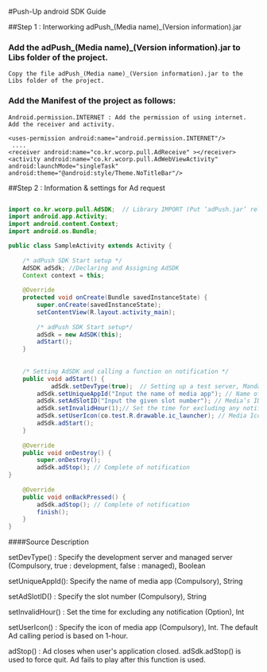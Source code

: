 #Push-Up android SDK Guide

##Step 1 : Interworking adPush_(Media name)_(Version information).jar

### Add the adPush_(Media name)_(Version information).jar to Libs folder of the project.
  
    Copy the file adPush_(Media name)_(Version information).jar to the Libs folder of the project.

 
 
### Add the Manifest of the project as follows:
 
    Android.permission.INTERNET : Add the permission of using internet.
    Add the receiver and activity.
```
<uses-permission android:name="android.permission.INTERNET"/>
 ....
<receiver android:name="co.kr.wcorp.pull.AdReceive" ></receiver>
<activity android:name="co.kr.wcorp.pull.AdWebViewActivity" android:launchMode="singleTask" android:theme="@android:style/Theme.NoTitleBar"/>
```

 
##Step 2 : Information & settings for Ad request
```java

import co.kr.wcorp.pull.AdSDK;  // Library IMPORT (Put ‘adPush.jar’ released in Libs folder of the project.)
import android.app.Activity;
import android.content.Context;
import android.os.Bundle;

public class SampleActivity extends Activity {
	
	/* adPush SDK Start setup */
	AdSDK adSdk; //Declaring and Assigning AdSDK
	Context context = this; 
	
	@Override
	protected void onCreate(Bundle savedInstanceState) {
		super.onCreate(savedInstanceState);
		setContentView(R.layout.activity_main);
		
		/* adPush SDK Start setup*/
		adSdk = new AdSDK(this);
		adStart();
	}
			
		
	/* Setting AdSDK and calling a function on notification */
	public void adStart() {
	        adSdk.setDevType(true);  // Setting up a test server, Mandatory
		adSdk.setUniqueAppId("Input the name of media app"); // Name of media app, Mandatory
		adSdk.setAdSlotID("Input the given slot number"); // Media’s ID, Mandatory
		adSdk.setInvalidHour(1);// Set the time for excluding any notification, Optional
		adSdk.setUserIcon(co.test.R.drawable.ic_launcher); // Media Icon,Mandatory	
		adSdk.adStart();
	}
	
	@Override
	public void onDestroy() { 
	    super.onDestroy();
	    adSdk.adStop(); // Complete of notification	
}
	
	@Override
    public void onBackPressed() {
		adSdk.adStop(); // Complete of notification
		finish();
	}
}
```

####Source Description

 setDevType() : Specify the development server and managed server (Compulsory, true : development, false : managed), Boolean
 
 setUniqueAppId(): Specify the name of media app (Compulsory), String
 
 setAdSlotID() : Specify the slot number (Compulsory), String
 
 setInvalidHour() : Set the time for excluding any notification (Option), Int
 
 setUserIcon() : Specify the icon of media app (Compulsory), Int. The default Ad calling period is based on 1-hour.
 
 adStop() : Ad closes when user's application closed. adSdk.adStop() is used to force quit. Ad fails to play after this function is used.
